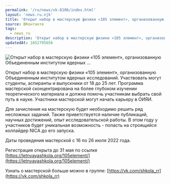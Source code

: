 ```yaml
---
permalink: '/ru/news/vk-8106/index.html'
layout: 'news.ru.njk'
title: 'Открыт набор в мастерскую физики «105 элемент», организованную Объединенным институтом ядерных …'
source: ВКонтакте
tags:
  - news_ru
description: 'Открыт набор в мастерскую физики «105 элемент», организованную Объединенным институтом ядерных …'
updatedAt: 1652795656
---
```

![Открыт набор в мастерскую физики «105 элемент», организованную Объединенным институтом ядерных …](https://sun9-73.userapi.com/s/v1/ig2/0Hbq3wORZJQa4KMqs50SWas25N950hR4sI5Gixy55zbBYLOVj5uMO1V9gfo33bcv72aQJpfo0uJIm65rHsSiBNYN.jpg?size=510x340&quality=95&type=album)

Открыт набор в мастерскую физики «105 элемент», организованную Объединенным институтом ядерных исследований. Участвовать могут студенты, аспиранты и выпускники от 18 до 25 лет. Программа мастерской сконцентрирована на более глубоком изучении теоретического материала и должна помочь участникам выбрать свой путь в науке. Участники мастерской могут начать карьеру в ОИЯИ.

Для зачисления на мастерскую будет необходимо решить ряд несложных заданий. Также приветствуется наличие публикаций, научных достижений, опыт исследовательской работы. В этом году у участников будет уникальная возможность - попасть на строящийся коллайдер NICA до его запуска.

Даты проведения мастерской с 16 по 26 июля 2022 года.

Регистрация открыта до 31 мая по ссылке [https://letnyayashkola.org/105element/](https://letnyayashkola.org/105element/)

Узнать о мастерской больше можно в группе: [https://vk.com/shkola_rr](https://vk.com/shkola_rr)
